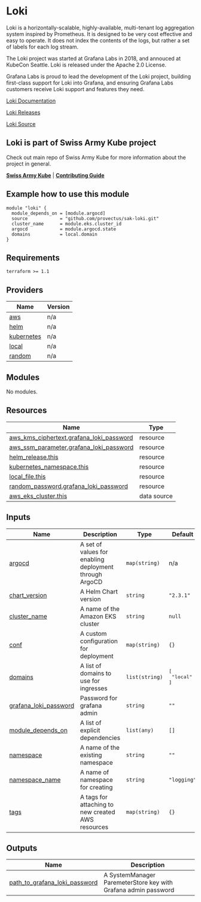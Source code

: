 # Loki
Loki is a horizontally-scalable, highly-available, multi-tenant log aggregation system inspired by Prometheus. It is designed to be very cost effective and easy to operate. It does not index the contents of the logs, but rather a set of labels for each log stream.

The Loki project was started at Grafana Labs in 2018, and annouced at KubeCon Seattle. Loki is released under the Apache 2.0 License.

Grafana Labs is proud to lead the development of the Loki project, building first-class support for Loki into Grafana, and ensuring Grafana Labs customers receive Loki support and features they need.

[Loki Documentation](https://github.com/grafana/loki/blob/master/docs/README.md)

[Loki Releases](https://github.com/grafana/loki/releases)

[Loki Source](https://github.com/grafana/loki)

## Loki is part of Swiss Army Kube project
Check out main repo of Swiss Army Kube for more information about the project in general.

**[Swiss Army Kube](https://github.com/provectus/swiss-army-kube)**
|
**[Contributing Guide](https://github.com/provectus/swiss-army-kube/blob/master/CONTRIBUTING.md)**

## Example how to use this module
```
module "loki" {
  module_depends_on = [module.argocd]
  source            = "github.com/provectus/sak-loki.git"
  cluster_name      = module.eks.cluster_id
  argocd            = module.argocd.state
  domains           = local.domain
}
```

## Requirements

```
terraform >= 1.1
 ```

## Providers

| Name | Version |
|------|---------|
| <a name="provider_aws"></a> [aws](#provider\_aws) | n/a |
| <a name="provider_helm"></a> [helm](#provider\_helm) | n/a |
| <a name="provider_kubernetes"></a> [kubernetes](#provider\_kubernetes) | n/a |
| <a name="provider_local"></a> [local](#provider\_local) | n/a |
| <a name="provider_random"></a> [random](#provider\_random) | n/a |

## Modules

No modules.

## Resources

| Name | Type |
|------|------|
| [aws_kms_ciphertext.grafana_loki_password](https://registry.terraform.io/providers/hashicorp/aws/latest/docs/resources/kms_ciphertext) | resource |
| [aws_ssm_parameter.grafana_loki_password](https://registry.terraform.io/providers/hashicorp/aws/latest/docs/resources/ssm_parameter) | resource |
| [helm_release.this](https://registry.terraform.io/providers/hashicorp/helm/latest/docs/resources/release) | resource |
| [kubernetes_namespace.this](https://registry.terraform.io/providers/hashicorp/kubernetes/latest/docs/resources/namespace) | resource |
| [local_file.this](https://registry.terraform.io/providers/hashicorp/local/latest/docs/resources/file) | resource |
| [random_password.grafana_loki_password](https://registry.terraform.io/providers/hashicorp/random/latest/docs/resources/password) | resource |
| [aws_eks_cluster.this](https://registry.terraform.io/providers/hashicorp/aws/latest/docs/data-sources/eks_cluster) | data source |

## Inputs

| Name | Description | Type | Default | Required |
|------|-------------|------|---------|:--------:|
| <a name="input_argocd"></a> [argocd](#input\_argocd) | A set of values for enabling deployment through ArgoCD | `map(string)` | n/a | yes |
| <a name="input_chart_version"></a> [chart\_version](#input\_chart\_version) | A Helm Chart version | `string` | `"2.3.1"` | no |
| <a name="input_cluster_name"></a> [cluster\_name](#input\_cluster\_name) | A name of the Amazon EKS cluster | `string` | `null` | no |
| <a name="input_conf"></a> [conf](#input\_conf) | A custom configuration for deployment | `map(string)` | `{}` | no |
| <a name="input_domains"></a> [domains](#input\_domains) | A list of domains to use for ingresses | `list(string)` | <pre>[<br>  "local"<br>]</pre> | no |
| <a name="input_grafana_loki_password"></a> [grafana\_loki\_password](#input\_grafana\_loki\_password) | Password for grafana admin | `string` | `""` | no |
| <a name="input_module_depends_on"></a> [module\_depends\_on](#input\_module\_depends\_on) | A list of explicit dependencies | `list(any)` | `[]` | no |
| <a name="input_namespace"></a> [namespace](#input\_namespace) | A name of the existing namespace | `string` | `""` | no |
| <a name="input_namespace_name"></a> [namespace\_name](#input\_namespace\_name) | A name of namespace for creating | `string` | `"logging"` | no |
| <a name="input_tags"></a> [tags](#input\_tags) | A tags for attaching to new created AWS resources | `map(string)` | `{}` | no |

## Outputs

| Name | Description |
|------|-------------|
| <a name="output_path_to_grafana_loki_password"></a> [path\_to\_grafana\_loki\_password](#output\_path\_to\_grafana\_loki\_password) | A SystemManager ParemeterStore key with Grafana admin password |
